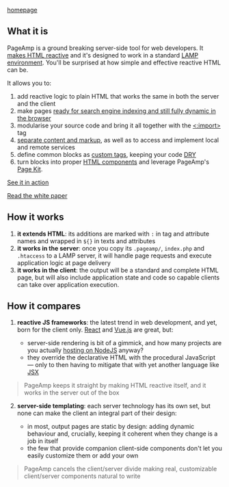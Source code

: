 [homepage](http://pageamp.org)

## What it is

PageAmp is a ground breaking server-side tool for web developers. It [makes HTML reactive](https://github.com/ubimate/pageamp/wiki/White-Paper#reactivity) and it's designed to work in a standard [LAMP environment](https://en.wikipedia.org/wiki/LAMP_(software_bundle)). You'll be surprised at how simple and effective reactive HTML can be.

It allows you to:

1. add reactive logic to plain HTML that works the same in both the server and the client
2. make pages [ready for search engine indexing and still fully dynamic in the browser](https://github.com/ubimate/pageamp/wiki/White-Paper#isomorphism)
3. modularise your source code and bring it all together with the [<:import>](https://github.com/ubimate/pageamp/wiki/White-Paper#isomorphism) tag
4. [separate content and markup](https://github.com/ubimate/pageamp/wiki/White-Paper#data-binding), as well as to access and implement local and remote services
5. define common blocks as [custom tags](https://github.com/ubimate/pageamp/wiki/White-Paper#custom-tags), keeping your code [DRY](https://en.wikipedia.org/wiki/Don%27t_repeat_yourself)
6. turn blocks into proper [HTML components](https://github.com/ubimate/pageamp/wiki/White-Paper#components) and leverage PageAmp's [Page Kit](http://devel.ubimate.com/).

[See it in action](http://pageamp.org/#see-it-in-action)

[Read the white paper](https://github.com/ubimate/pageamp/wiki/White-Paper)

## How it works

1. **it extends HTML**: its additions are marked with `:` in tag and attribute names and wrapped in `${}` in texts and attributes
2. **it works in the server**: once you copy its `.pageamp/`, `index.php` and `.htaccess` to a LAMP server, it will handle page requests and execute application logic at page delivery
3. **it works in the client**: the output will be a standard and complete HTML page, but will also include application state and code so capable clients can take over application execution.

## How it compares

1. **reactive JS frameworks**: the latest trend in web development, and yet, born for the client only. [React](https://reactjs.org/) and [Vue.js](https://vuejs.org/) are great, but:

   * server-side rendering is bit of a gimmick, and how many projects are you actually [hosting on NodeJS](https://w3techs.com/technologies/overview/programming_language/all) anyway?
   * they override the declarative HTML with the procedural JavaScript — only to then having to mitigate that with yet another language like [JSX](https://reactjs.org/docs/introducing-jsx.html)

> PageAmp keeps it straight by making HTML reactive itself, and it works in the server out of the box

2. **server-side templating**: each server technology has its own set, but none can make the client an integral part of their design:

   * in most, output pages are static by design: adding dynamic behaviour and, crucially, keeping it coherent when they change is a job in itself
   * the few that provide companion client-side components don't let you easily customize them or add your own

> PageAmp cancels the client/server divide making real, customizable client/server components natural to write
